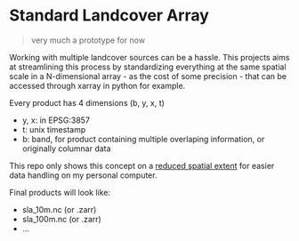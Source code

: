# Standard Landcover Array

> very much a prototype for now

Working with multiple landcover sources can be a hassle. This projects aims at streamlining this process by standardizing everything at the same spatial scale in a N-dimensional array - as the cost of some precision - that can be accessed through xarray in python for example.

Every product has 4 dimensions (b, y, x, t)
- y, x: in EPSG:3857
- t: unix timestamp
- b: band, for product containing multiple overlaping information, or originally columnar data

This repo only shows this concept on a [reduced spatial extent](http://bboxfinder.com/#43.500000,1.300000,43.700000,1.600000) for easier data handling on my personal computer.

Final products will look like:
- sla_10m.nc (or .zarr)
- sla_100m.nc (or .zarr)
- ...
